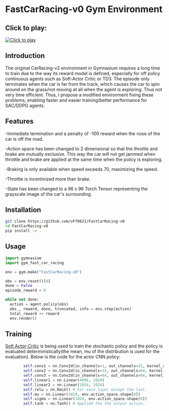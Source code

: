# FastCarRacing-v0 Gym Environment

## Click to play: 
[![Click to play](https://img.youtube.com/vi/ByztGknW5XE/0.jpg)](https://www.youtube.com/watch?v=ByztGknW5XE)

## Introduction

The original CarRacing-v2 environment in Gymnasium requires a long time to train due to the way its reward model is defined, especially for off policy continuous agents such as Soft-Actor Critic or TD3. The episode only terminates when the car is far from the track, which causes the car to spin around on the grass/not moving at all when the agent is exploring. Thus not very time efficient. Thus, I propose a modified environment fixing these problems, enabling faster and easier training/better performance for SAC/DDPG agents. 



## Features

-Immediate termination and a penalty of -100 reward when the nose of the car is off the road.

-Action space has been changed to 2 dimensional so that the throttle and brake are mutually exclusive. This way the car will not get jammed when throttle and brake are applied at the same time when the policy is exploring.

-Braking is only available when speed exceeds 70, maximizing the speed.

-Throttle is incentivized more than brake.

-State has been changed to a 96 x 96 Torch Tensor representing the grayscale image of the car's surrounding.

## Installation

```bash
git clone https://github.com/vFf0621/FastCarRacing-v0
cd FastCarRacing-v0
pip install -e .
```

## Usage

```python
import gymnasium
import gym_fast_car_racing

env = gym.make("FastCarRacing-v0")

obs = env.reset()[0]
done = False
episode_reward = 0

while not done:
  action = agent.policy(obs)
  obs_, reward, done, truncated, info = env.step(action)
  total_reward += reward
  env.render()

```

## Training

[Soft Actor-Critic](https://arxiv.org/abs/1801.01290) is being used to train the stochastic policy and the policy is evaluated deterministically(the mean, mu of the distribution is used for the evaluation). Below is the code for the actor CNN policy:

```python
        self.conv1 = nn.Conv2d(in_channels=1, out_channels=32, kernel_size=8, stride=4)
        self.conv2 = nn.Conv2d(in_channels=32, out_channels=64, kernel_size=4, stride=2)
        self.conv3 = nn.Conv2d(in_channels=64, out_channels=64, kernel_size=3, stride=1)
        self.linear1 = nn.Linear(4096, 1024)
        self.linear2 = nn.Linear(1024, 1024)
        self.relu = nn.ReLU() # For each layer except the last.
        self.mu = nn.Linear(1024, env.action_space.shape[0])
        self.sigma = nn.Linear(1024, env.action_space.shape[0])
        self.tanh = nn.Tanh() # Applied the the output action.

```

